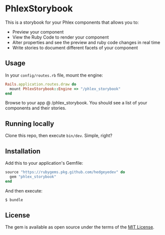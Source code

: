 # PhlexStorybook
This is a storybook for your Phlex components that allows you to:

* Preview your component
* View the Ruby Code to render your component
* Alter properties and see the preview and ruby code changes in real time
* Write stories to document different facets of your component

## Usage
In your `config/routes.rb` file, mount the engine:

```ruby
Rails.application.routes.draw do
  mount PhlexStorybook::Engine => "/phlex_storybook"
end
```

Browse to your app @ /phlex_storybook. You should see a list of your components and their stories.

## Running locally
Clone this repo, then execute `bin/dev`. Simple, right?

## Installation
Add this to your application's Gemfile:

```ruby
source "https://rubygems.pkg.github.com/hedgeyedev" do
  gem "phlex_storybook"
end
```

And then execute:
```bash
$ bundle
```

## License
The gem is available as open source under the terms of the [MIT License](LICENSE).
